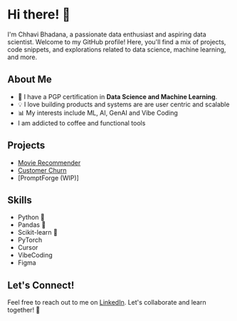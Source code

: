 # Hi there! 👋

I'm Chhavi Bhadana, a passionate data enthusiast and aspiring data scientist. Welcome to my GitHub profile! Here, you'll find a mix of projects, code snippets, and explorations related to data science, machine learning, and more.

## About Me

- 🌱 I have a PGP certification in **Data Science and Machine Learning**.
- 💡 I love building products and systems are are user centric and scalable
- 📊 My interests include ML, AI, GenAI and Vibe Coding
- I am addicted to coffee and functional tools

## Projects

- [Movie Recommender](https://github.com/chhavibhadana/movie-recommendation-system)
- [Customer Churn](https://github.com/chhavibhadana/customer-churn)
- [PromptForge (WIP)]


## Skills

- Python 🐍
- Pandas 🐼
- Scikit-learn 🤖
- PyTorch
- Cursor
- VibeCoding
- Figma

## Let's Connect!

Feel free to reach out to me on [LinkedIn](https://www.linkedin.com/in/chhavibhadana). Let's collaborate and learn together! 🚀



